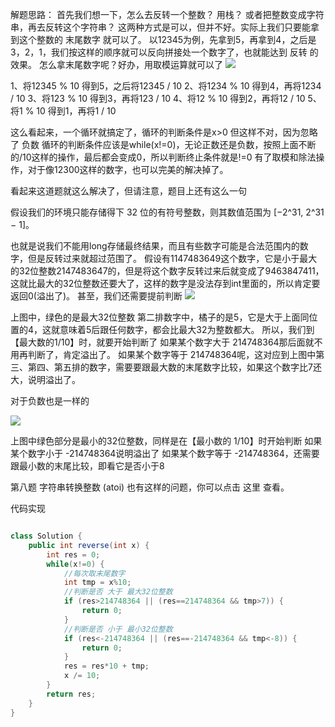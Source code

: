 解题思路：
首先我们想一下，怎么去反转一个整数？
用栈？
或者把整数变成字符串，再去反转这个字符串？
这两种方式是可以，但并不好。实际上我们只要能拿到这个整数的 末尾数字 就可以了。
以12345为例，先拿到5，再拿到4，之后是3，2，1，我们按这样的顺序就可以反向拼接处一个数字了，也就能达到 反转 的效果。
怎么拿末尾数字呢？好办，用取模运算就可以了
![](https://pic.leetcode-cn.com/be35cb60bec9a9ae794abad671e6618abb5664780bc7ee30ca93ca423884a666-1.jpg)


1、将12345 % 10 得到5，之后将12345 / 10
2、将1234 % 10 得到4，再将1234 / 10
3、将123 % 10 得到3，再将123 / 10
4、将12 % 10 得到2，再将12 / 10
5、将1 % 10 得到1，再将1 / 10

这么看起来，一个循环就搞定了，循环的判断条件是x>0
但这样不对，因为忽略了 负数
循环的判断条件应该是while(x!=0)，无论正数还是负数，按照上面不断的/10这样的操作，最后都会变成0，所以判断终止条件就是!=0
有了取模和除法操作，对于像12300这样的数字，也可以完美的解决掉了。

看起来这道题就这么解决了，但请注意，题目上还有这么一句

假设我们的环境只能存储得下 32 位的有符号整数，则其数值范围为 [−2^31,  2^31 − 1]。

也就是说我们不能用long存储最终结果，而且有些数字可能是合法范围内的数字，但是反转过来就超过范围了。
假设有1147483649这个数字，它是小于最大的32位整数2147483647的，但是将这个数字反转过来后就变成了9463847411，这就比最大的32位整数还要大了，这样的数字是没法存到int里面的，所以肯定要返回0(溢出了)。
甚至，我们还需要提前判断
![](https://pic.leetcode-cn.com/42c736510f4914af169907d61b22d1a39bd5a16bbd7eca0466d90350e2763164-2.jpg)



上图中，绿色的是最大32位整数
第二排数字中，橘子的是5，它是大于上面同位置的4，这就意味着5后跟任何数字，都会比最大32为整数都大。
所以，我们到【最大数的1/10】时，就要开始判断了
如果某个数字大于 214748364那后面就不用再判断了，肯定溢出了。
如果某个数字等于 214748364呢，这对应到上图中第三、第四、第五排的数字，需要要跟最大数的末尾数字比较，如果这个数字比7还大，说明溢出了。

对于负数也是一样的

![](https://pic.leetcode-cn.com/525aa75c19702e57b780c91a7ebb990359b14e96acc09b6327d9e1f0a5b3a16a-3.jpg)


上图中绿色部分是最小的32位整数，同样是在【最小数的 1/10】时开始判断
如果某个数字小于 -214748364说明溢出了
如果某个数字等于 -214748364，还需要跟最小数的末尾比较，即看它是否小于8

第八题 字符串转换整数 (atoi) 也有这样的问题，你可以点击 这里 查看。

代码实现

```Java

class Solution {
    public int reverse(int x) {
        int res = 0;
        while(x!=0) {
            //每次取末尾数字
            int tmp = x%10;
            //判断是否 大于 最大32位整数
            if (res>214748364 || (res==214748364 && tmp>7)) {
                return 0;
            }
            //判断是否 小于 最小32位整数
            if (res<-214748364 || (res==-214748364 && tmp<-8)) {
                return 0;
            }
            res = res*10 + tmp;
            x /= 10;
        }
        return res;
    }
}			
```